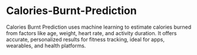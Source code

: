 # Calories-Burnt-Prediction
Calories Burnt Prediction uses machine learning to estimate calories burned from factors like age, weight, heart rate, and activity duration. It offers accurate, personalized results for fitness tracking, ideal for apps, wearables, and health platforms.
